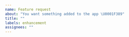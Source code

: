 ```yaml
---
name: Feature request
about: "You want something added to the app \U0001F389"
title: ""
labels: enhancement
assignees: ""
---
```

